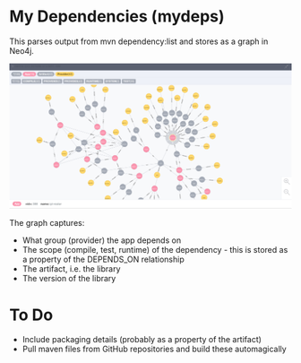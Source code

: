 # My Dependencies (mydeps)
This parses output from mvn dependency:list and stores as a graph in Neo4j. 

![Dependency Example](/images/snapshot.png)


The graph captures:
* What group (provider) the app depends on
* The scope (compile, test, runtime) of the dependency - this is stored as a property of the DEPENDS_ON relationship
* The artifact, i.e. the library
* The version of the library

# To Do

* Include packaging details (probably as a property of the artifact)
* Pull maven files from GitHub repositories and build these automagically
